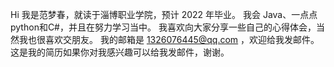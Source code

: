 Hi
我是范梦春，就读于淄博职业学院，预计 2022 年毕业。
我会 Java、一点点python和C#，并且在努力学习当中。
我喜欢向大家分享一些自己的心得体会，当然我也很喜欢交朋友。
我的邮箱是 1326076445@qq.com ，欢迎给我发邮件。
这是我的简历如果你对我感兴趣可以给我发邮件，谢谢。
